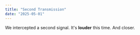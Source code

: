 ```yaml
---
title: "Second Transmission"
date: "2025-05-01"
---
```


We intercepted a second signal. It's **louder** this time. And closer.
